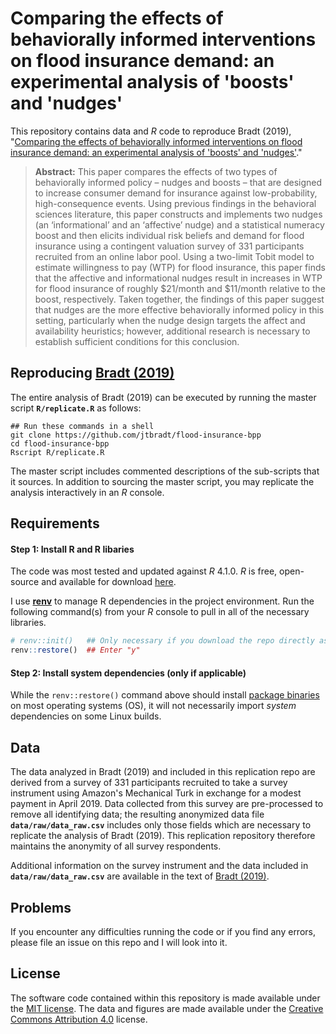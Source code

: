 # Comparing the effects of behaviorally informed interventions on flood insurance demand: an experimental analysis of 'boosts' and 'nudges'

This repository contains data and *R* code to reproduce Bradt (2019), "[Comparing the effects of behaviorally informed interventions on flood insurance demand: an experimental analysis of 'boosts' and 'nudges'](https://doi.org/10.1017/bpp.2019.31)."

> **Abstract:** This paper compares the effects of two types of behaviorally informed policy – nudges and boosts – that are designed to increase consumer demand for insurance against low-probability, high-consequence events. Using previous findings in the behavioral sciences literature, this paper constructs and implements two nudges (an ‘informational’ and an ‘affective’ nudge) and a statistical numeracy boost and then elicits individual risk beliefs and demand for flood insurance using a contingent valuation survey of 331 participants recruited from an online labor pool. Using a two-limit Tobit model to estimate willingness to pay (WTP) for flood insurance, this paper finds that the affective and informational nudges result in increases in WTP for flood insurance of roughly $21/month and $11/month relative to the boost, respectively. Taken together, the findings of this paper suggest that nudges are the more effective behaviorally informed policy in this setting, particularly when the nudge design targets the affect and availability heuristics; however, additional research is necessary to establish sufficient conditions for this conclusion.

## Reproducing [Bradt (2019)](https://doi.org/10.1017/bpp.2019.31)
The entire analysis of Bradt (2019) can be executed by running the master script **`R/replicate.R`** as follows:

```
## Run these commands in a shell
git clone https://github.com/jtbradt/flood-insurance-bpp
cd flood-insurance-bpp
Rscript R/replicate.R
```

The master script includes commented descriptions of the sub-scripts that it sources.  In addition to sourcing the master script, you may replicate the analysis interactively in an *R* console.

## Requirements

#### Step 1: Install R and R libaries

The code was most tested and updated against *R* 4.1.0. *R* is free, open-source and available for download [here](https://www.r-project.org/).

I use [**renv**](https://rstudio.github.io/renv/) to manage R dependencies in the project environment. Run the following command(s) from your *R* console to pull in all of the necessary libraries.

```r
# renv::init()   ## Only necessary if you download the repo directly as opposed to cloning/opening the repo as an RStudio project
renv::restore()  ## Enter "y"
```

#### Step 2: Install system dependencies (only if applicable)

While the `renv::restore()` command above should install [package binaries](https://packagemanager.rstudio.com/) on most operating systems (OS), it will not necessarily import *system* dependencies on some Linux builds.

## Data

The data analyzed in Bradt (2019) and included in this replication repo are derived from a survey of 331 participants recruited to take a survey instrument using Amazon's Mechanical Turk in exchange for a modest payment in April 2019.  Data collected from this survey are pre-processed to remove all identifying data; the resulting anonymized data file **`data/raw/data_raw.csv`** includes only those fields which are necessary to replicate the analysis of Bradt (2019).  This replication repository therefore maintains the anonymity of all survey respondents. 

Additional information on the survey instrument and the data included in **`data/raw/data_raw.csv`** are available in the text of [Bradt (2019)](https://doi.org/10.1017/bpp.2019.31).

## Problems

If you encounter any difficulties running the code or if you find any errors, please file an issue on this repo and I will look into it.

## License

The software code contained within this repository is made available under the [MIT license](http://opensource.org/licenses/mit-license.php). The data and figures are made available under the [Creative Commons Attribution 4.0](https://creativecommons.org/licenses/by/4.0/) license.